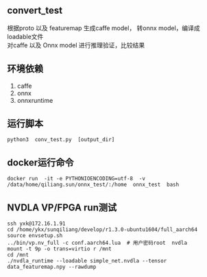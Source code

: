 ## convert_test
根据proto 以及 featuremap 生成caffe model， 转onnx model，编译成loadable文件  
对caffe 以及 Onnx  model 进行推理验证，比较结果

## 环境依赖
1. caffe
2. onnx
3. onnxruntime

## 运行脚本
```
python3  conv_test.py  [output_dir]
```

## docker运行命令
```
docker run  -it -e PYTHONIOENCODING=utf-8  -v /data/home/qiliang.sun/onnx_test/:/home  onnx_test  bash
```

## NVDLA  VP/FPGA run测试
```
ssh yxk@172.16.1.91
cd /home/ykx/sunqiliang/develop/r1.3.0-ubuntu1604/full_aarch64
source envsetup.sh
../bin/vp.nv_full -c conf.aarch64.lua  # 用户密码root  nvdla
mount -t 9p -o trans=virtio r /mnt
cd /mnt
./nvdla_runtime --loadable simple_net.nvdla --tensor data_featuremap.npy --rawdump
```